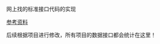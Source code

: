 网上找的标准接口代码的实现

[参考资料](https://blog.csdn.net/weixin_39800144/article/details/78506170 )



后续根据项目进行修改，所有项目的数据接口都会统计在这里！